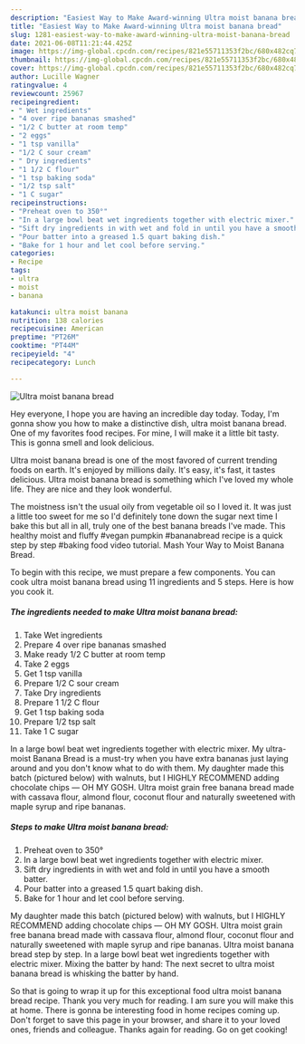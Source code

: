 ```yaml
---
description: "Easiest Way to Make Award-winning Ultra moist banana bread"
title: "Easiest Way to Make Award-winning Ultra moist banana bread"
slug: 1281-easiest-way-to-make-award-winning-ultra-moist-banana-bread
date: 2021-06-08T11:21:44.425Z
image: https://img-global.cpcdn.com/recipes/821e55711353f2bc/680x482cq70/ultra-moist-banana-bread-recipe-main-photo.jpg
thumbnail: https://img-global.cpcdn.com/recipes/821e55711353f2bc/680x482cq70/ultra-moist-banana-bread-recipe-main-photo.jpg
cover: https://img-global.cpcdn.com/recipes/821e55711353f2bc/680x482cq70/ultra-moist-banana-bread-recipe-main-photo.jpg
author: Lucille Wagner
ratingvalue: 4
reviewcount: 25967
recipeingredient:
- " Wet ingredients"
- "4 over ripe bananas smashed"
- "1/2 C butter at room temp"
- "2 eggs"
- "1 tsp vanilla"
- "1/2 C sour cream"
- " Dry ingredients"
- "1 1/2 C flour"
- "1 tsp baking soda"
- "1/2 tsp salt"
- "1 C sugar"
recipeinstructions:
- "Preheat oven to 350°"
- "In a large bowl beat wet ingredients together with electric mixer."
- "Sift dry ingredients in with wet and fold in until you have a smooth batter."
- "Pour batter into a greased 1.5 quart baking dish."
- "Bake for 1 hour and let cool before serving."
categories:
- Recipe
tags:
- ultra
- moist
- banana

katakunci: ultra moist banana 
nutrition: 138 calories
recipecuisine: American
preptime: "PT26M"
cooktime: "PT44M"
recipeyield: "4"
recipecategory: Lunch

---
```



![Ultra moist banana bread](https://img-global.cpcdn.com/recipes/821e55711353f2bc/680x482cq70/ultra-moist-banana-bread-recipe-main-photo.jpg)

Hey everyone, I hope you are having an incredible day today. Today, I'm gonna show you how to make a distinctive dish, ultra moist banana bread. One of my favorites food recipes. For mine, I will make it a little bit tasty. This is gonna smell and look delicious.

Ultra moist banana bread is one of the most favored of current trending foods on earth. It's enjoyed by millions daily. It's easy, it's fast, it tastes delicious. Ultra moist banana bread is something which I've loved my whole life. They are nice and they look wonderful.

The moistness isn&#39;t the usual oily from vegetable oil so I loved it. It was just a little too sweet for me so I&#39;d definitely tone down the sugar next time I bake this but all in all, truly one of the best banana breads I&#39;ve made. This healthy moist and fluffy #vegan pumpkin #bananabread recipe is a quick step by step #baking food video tutorial. Mash Your Way to Moist Banana Bread.


To begin with this recipe, we must prepare a few components. You can cook ultra moist banana bread using 11 ingredients and 5 steps. Here is how you cook it.

<!--inarticleads1-->

##### The ingredients needed to make Ultra moist banana bread:

1. Take  Wet ingredients
1. Prepare 4 over ripe bananas smashed
1. Make ready 1/2 C butter at room temp
1. Take 2 eggs
1. Get 1 tsp vanilla
1. Prepare 1/2 C sour cream
1. Take  Dry ingredients
1. Prepare 1 1/2 C flour
1. Get 1 tsp baking soda
1. Prepare 1/2 tsp salt
1. Take 1 C sugar


In a large bowl beat wet ingredients together with electric mixer. My ultra-moist Banana Bread is a must-try when you have extra bananas just laying around and you don&#39;t know what to do with them. My daughter made this batch (pictured below) with walnuts, but I HIGHLY RECOMMEND adding chocolate chips — OH MY GOSH. Ultra moist grain free banana bread made with cassava flour, almond flour, coconut flour and naturally sweetened with maple syrup and ripe bananas. 

<!--inarticleads2-->

##### Steps to make Ultra moist banana bread:

1. Preheat oven to 350°
1. In a large bowl beat wet ingredients together with electric mixer.
1. Sift dry ingredients in with wet and fold in until you have a smooth batter.
1. Pour batter into a greased 1.5 quart baking dish.
1. Bake for 1 hour and let cool before serving.


My daughter made this batch (pictured below) with walnuts, but I HIGHLY RECOMMEND adding chocolate chips — OH MY GOSH. Ultra moist grain free banana bread made with cassava flour, almond flour, coconut flour and naturally sweetened with maple syrup and ripe bananas. Ultra moist banana bread step by step. In a large bowl beat wet ingredients together with electric mixer. Mixing the batter by hand: The next secret to ultra moist banana bread is whisking the batter by hand. 

So that is going to wrap it up for this exceptional food ultra moist banana bread recipe. Thank you very much for reading. I am sure you will make this at home. There is gonna be interesting food in home recipes coming up. Don't forget to save this page in your browser, and share it to your loved ones, friends and colleague. Thanks again for reading. Go on get cooking!
